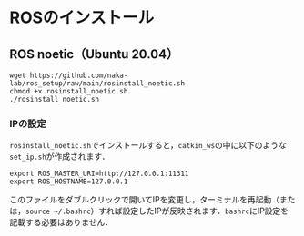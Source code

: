 # ROSのインストール

## ROS noetic（Ubuntu 20.04）
```
wget https://github.com/naka-lab/ros_setup/raw/main/rosinstall_noetic.sh
chmod +x rosinstall_noetic.sh 
./rosinstall_noetic.sh
```

### IPの設定
`rosinstall_noetic.sh`でインストールすると，`catkin_ws`の中に以下のような`set_ip.sh`が作成されます．
```
export ROS_MASTER_URI=http://127.0.0.1:11311
export ROS_HOSTNAME=127.0.0.1
```
このファイルをダブルクリックで開いてIPを変更し，ターミナルを再起動（または，`source ~/.bashrc`）すれば設定したIPが反映されます．`bashrc`にIP設定を記載する必要はありません．
